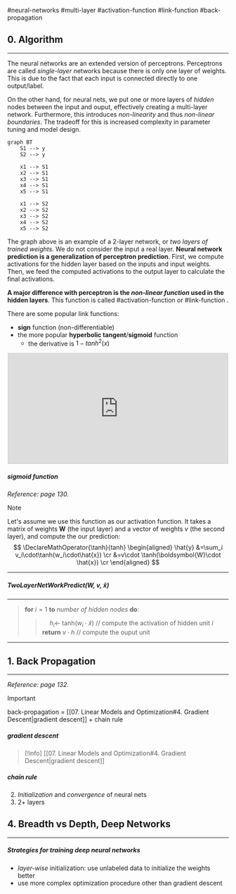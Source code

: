 #neural-networks #multi-layer #activation-function #link-function #back-propagation

## 0. Algorithm
---
The neural networks are an extended version of perceptrons. Perceptrons are called *single-layer* networks because there is only one layer of weights. This is due to the fact that each input is connected directly to one output/label.

On the other hand, for neural nets, we put one or more layers of *hidden* nodes between the input and ouput, effectively creating a multi-layer network. Furthermore, this introduces *non-linearity* and thus *non-linear boundaries*. The tradeoff for this is increased complexity in parameter tuning and model design.

```mermaid
graph BT
	S1 --> y
	S2 --> y

	x1 --> S1
	x2 --> S1
	x3 --> S1
	x4 --> S1
	x5 --> S1
	
	x1 --> S2
	x2 --> S2
	x3 --> S2
	x4 --> S2
	x5 --> S2
```

The graph above is an example of a 2-layer network, or *two layers of trained weights*. We do not consider the input a real layer. **Neural network prediction is a generalization of perceptron prediction**. First, we compute activations for the hidden layer based on the inputs and input weights. Then, we feed the computed activations to the output layer to calculate the final activations.

**A major difference with perceptron is the *non-linear function* used in the hidden layers**. This function is called #activation-function or #link-function .

There are some popular link functions:
- **sign** function (non-differentiable)
- the more popular **hyperbolic tangent**/**sigmoid** function
	- the derivative is $1- tanh^2(x)$

<div align="center">
	<iframe src="https://www.desmos.com/calculator/yadcyoxvsi?embed" width="500" height="250" style="border: 1px solid #ccc" frameborder=0></iframe>
</div>

##### sigmoid function
*Reference: page 130.*

> [!note]
> Let's assume we use this function as our activation function. It takes a matrix of weights $\boldsymbol{W}$ (the input layer) and a vector of weights $v$ (the second layer), and compute the our prediction:
> $$
> \DeclareMathOperator{\tanh}{tanh}
> \begin{aligned}
> \hat{y} &=\sum_i v_i\cdot\tanh(w_i\cdot\hat{x}) \cr
>		&=v\cdot \tanh(\boldsymbol{W}\cdot \hat{x}) \cr
> \end{aligned}
> $$

---
##### TwoLayerNetWorkPredict(W, $v$, $\hat{x}$)
---
> **for** $i = 1$ **to** *number of hidden nodes*  **do**:
> > $\quad$$h_i \leftarrow$ tanh$(w_i \cdot \hat{x})$                            // compute the activation of hidden unit $i$
> **return** $v\cdot h$                                             // compute the ouput unit
<hr>


## 1. Back Propagation
---
*Reference: page 132.*

>[!important]
> back-propagation = [[07. Linear Models and Optimization#4. Gradient Descent|gradient descent]] + chain rule

##### gradient descent
> [!info]
> [[07. Linear Models and Optimization#4. Gradient Descent|gradient descent]]

##### chain rule

2. *Initialization* and *convergence* of neural nets
3. 2+ layers


## 4. Breadth vs Depth, Deep Networks
---
##### Strategies for training deep neural networks
- *layer-wise* initialization: use unlabeled data to initialize the weights better
- use more complex optimization procedure other than gradient descent
